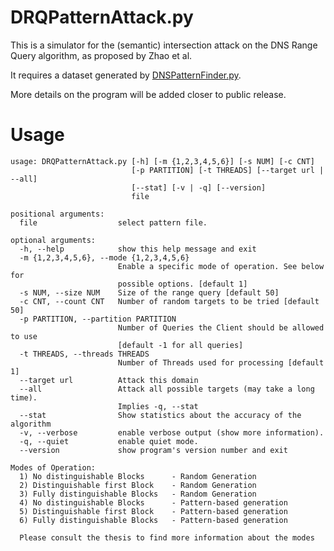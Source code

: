 DRQPatternAttack.py
===================

This is a simulator for the (semantic) intersection attack on the DNS Range
Query algorithm, as proposed by Zhao et al.

It requires a dataset generated by [DNSPatternFinder.py](https://github.com/malexmave/DNSPatternFinder).

More details on the program will be added closer to public release.

# Usage

    usage: DRQPatternAttack.py [-h] [-m {1,2,3,4,5,6}] [-s NUM] [-c CNT]
                               [-p PARTITION] [-t THREADS] [--target url | --all]
                               [--stat] [-v | -q] [--version]
                               file

    positional arguments:
      file                  select pattern file.

    optional arguments:
      -h, --help            show this help message and exit
      -m {1,2,3,4,5,6}, --mode {1,2,3,4,5,6}
                            Enable a specific mode of operation. See below for
                            possible options. [default 1]
      -s NUM, --size NUM    Size of the range query [default 50]
      -c CNT, --count CNT   Number of random targets to be tried [default 50]
      -p PARTITION, --partition PARTITION
                            Number of Queries the Client should be allowed to use
                            [default -1 for all queries]
      -t THREADS, --threads THREADS
                            Number of Threads used for processing [default 1]
      --target url          Attack this domain
      --all                 Attack all possible targets (may take a long time).
                            Implies -q, --stat
      --stat                Show statistics about the accuracy of the algorithm
      -v, --verbose         enable verbose output (show more information).
      -q, --quiet           enable quiet mode.
      --version             show program's version number and exit

    Modes of Operation:
      1) No distinguishable Blocks 		- Random Generation
      2) Distinguishable first Block 	- Random Generation
      3) Fully distinguishable Blocks 	- Random Generation
      4) No distinguishable Blocks 		- Pattern-based generation
      5) Distinguishable first Block 	- Pattern-based generation
      6) Fully distinguishable Blocks 	- Pattern-based generation

      Please consult the thesis to find more information about the modes
